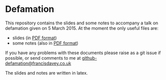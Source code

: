 Defamation
==========

This repository contains the slides and some notes to accompany a talk on defamation given on 5 March 2015. At the moment the only useful files are:

* slides (in [PDF format](source/slides.pdf))
* some notes (also in [PDF format](source/talk.pdf))


If you have any problems with these documents please raise as a git issue if possible, or send comments to me at <github-defamation@francisdavey.co.uk>

The slides and notes are written in latex.